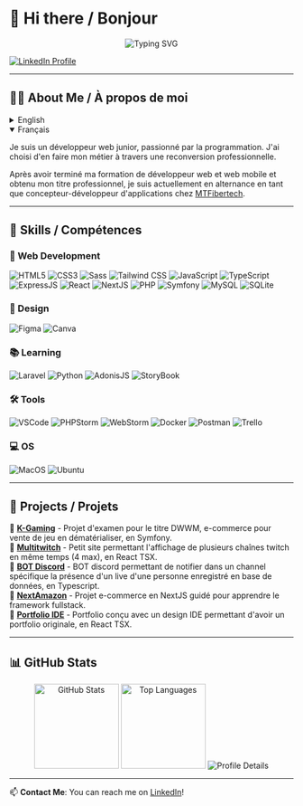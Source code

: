 # :wave: Hi there / Bonjour

<p align="center">
  <img src="https://readme-typing-svg.herokuapp.com?font=Fira+Code&size=22&duration=3000&pause=1000&color=33A1F2&center=true&vCenter=true&multiline=true&width=600&height=100&lines=Welcome+to+my+GitHub+Profile!;I'm+Kevin,+a+passionate+developer." alt="Typing SVG" />
</p>

<a href="https://www.linkedin.com/in/kevin-grischko/" target="_blank">
  <img src="https://img.shields.io/badge/LinkedIn-0077B5?style=for-the-badge&logo=linkedin&logoColor=white" alt="LinkedIn Profile" />
</a>

---

## :man_student: About Me / À propos de moi

<details>
  <summary>English</summary>
  <p align="left">I'm a junior web developer, passionate about programming. I decided to make it my career through a professional retraining.</p>
  <p align="left">After completing my training as a web and mobile developer and obtaining my professional qualification, I'm currently working as a work-study application developer at <a href="https://mtfibertech.fr" target="_blank">MTFibertech</a>.</p>
</details>

<details open>
  <summary>Français</summary>
  <p align="left">Je suis un développeur web junior, passionné par la programmation. J'ai choisi d'en faire mon métier à travers une reconversion professionnelle.</p>
  <p align="left">Après avoir terminé ma formation de développeur web et web mobile et obtenu mon titre professionnel, je suis actuellement en alternance en tant que concepteur-développeur d'applications chez <a href="https://mtfibertech.fr" target="_blank">MTFibertech</a>.</p>
</details>

---

## :rocket: Skills / Compétences

### :briefcase: Web Development
![HTML5](https://img.shields.io/badge/HTML5-E34F26?style=for-the-badge&logo=html5&logoColor=white)
![CSS3](https://img.shields.io/badge/CSS3-1572B6?style=for-the-badge&logo=css3&logoColor=white)
![Sass](https://img.shields.io/badge/Sass-CC6699?style=for-the-badge&logo=sass&logoColor=white)
![Tailwind CSS](https://img.shields.io/badge/Tailwind_CSS-38B2AC?style=for-the-badge&logo=tailwind-css&logoColor=white)
![JavaScript](https://img.shields.io/badge/JavaScript-323330?style=for-the-badge&logo=javascript&logoColor=F7DF1E)
![TypeScript](https://img.shields.io/badge/TypeScript-007ACC?style=for-the-badge&logo=typescript&logoColor=white)
![ExpressJS](https://img.shields.io/badge/Express%20js-000000?style=for-the-badge&logo=express&logoColor=white)
![React](https://img.shields.io/badge/React-20232A?style=for-the-badge&logo=react&logoColor=61DAFB)
![NextJS](https://img.shields.io/badge/next%20js-000000?style=for-the-badge&logo=nextdotjs&logoColor=white)
![PHP](https://img.shields.io/badge/PHP-777BB4?style=for-the-badge&logo=php&logoColor=white)
![Symfony](https://img.shields.io/badge/Symfony-000000?style=for-the-badge&logo=Symfony&logoColor=white)
![MySQL](https://img.shields.io/badge/MySQL-005C84?style=for-the-badge&logo=mysql&logoColor=white)
![SQLite](https://img.shields.io/badge/SQLite-07405E?style=for-the-badge&logo=sqlite&logoColor=white)

### :art: Design
![Figma](https://img.shields.io/badge/Figma-F24E1E?style=for-the-badge&logo=figma&logoColor=white)
![Canva](https://img.shields.io/badge/Canva-%2300C4CC.svg?&style=for-the-badge&logo=Canva&logoColor=white)

### :books: Learning
![Laravel](https://img.shields.io/badge/Laravel-FF2D20?style=for-the-badge&logo=laravel&logoColor=white)
![Python](https://img.shields.io/badge/Python-FFD43B?style=for-the-badge&logo=python&logoColor=blue)
![AdonisJS](https://img.shields.io/badge/adonis%20js-220052?style=for-the-badge&logo=adonisjs&logoColor=white)
![StoryBook](https://img.shields.io/badge/storybook-FF4785?style=for-the-badge&logo=storybook&logoColor=white)

### :hammer_and_wrench: Tools
![VSCode](https://img.shields.io/badge/VSCode-0078D4?style=for-the-badge&logo=visual%20studio%20code&logoColor=white)
![PHPStorm](https://img.shields.io/badge/-PHPStorm-181717?style=for-the-badge&logo=phpstorm&logoColor=white)
![WebStorm](https://img.shields.io/badge/WebStorm-000000?style=for-the-badge&logo=WebStorm&logoColor=white)
![Docker](https://img.shields.io/badge/Docker-2CA5E0?style=for-the-badge&logo=docker&logoColor=white)
![Postman](https://img.shields.io/badge/Postman-FF6C37?style=for-the-badge&logo=Postman&logoColor=white)
![Trello](https://img.shields.io/badge/Trello-0052CC?style=for-the-badge&logo=trello&logoColor=white)

### :computer: OS
![MacOS](https://img.shields.io/badge/mac%20os-000000?style=for-the-badge&logo=apple&logoColor=white)
![Ubuntu](https://img.shields.io/badge/Ubuntu-E95420?style=for-the-badge&logo=ubuntu&logoColor=white)

---

## :file_folder: Projects / Projets

🔹 [**K-Gaming**](https://github.com/denzaiyy/k-gaming) - Projet d'examen pour le titre DWWM, e-commerce pour vente de jeu en dématérialiser, en Symfony.  
🔹 [**Multitwitch**](https://github.com/denzaiyy/multitwitch) - Petit site permettant l'affichage de plusieurs chaînes twitch en même temps (4 max), en React TSX.  
🔹 [**BOT Discord**](https://github.com/denzaiyy/denz-bot-ts) - BOT discord permettant de notifier dans un channel spécifique la présence d'un live d'une personne enregistré en base de données, en Typescript.  
🔹 [**NextAmazon**](https://github.com/denzaiyy/nextamazon) - Projet e-commerce en NextJS guidé pour apprendre le framework fullstack.  
🔹 [**Portfolio IDE**](https://github.com/denzaiyy/portfolio-ide) - Portfolio conçu avec un design IDE permettant d'avoir un portfolio originale, en React TSX.  

---

## :bar_chart: GitHub Stats

<p align="center">
  <img src="https://github-readme-stats.vercel.app/api?username=denzaiyy&show_icons=true&theme=github_dark" height="150" alt="GitHub Stats" />
  <img src="https://github-readme-stats.vercel.app/api/top-langs/?username=denzaiyy&layout=compact&theme=github_dark" height="150" alt="Top Languages" />
  <img src="https://github-profile-summary-cards.vercel.app/api/cards/profile-details?username=denzaiyy&theme=github_dark" alt="Profile Details" />
</p>

---

📫 **Contact Me**: You can reach me on [LinkedIn](https://www.linkedin.com/in/kevin-grischko/)!
